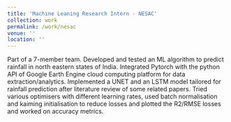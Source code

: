```yaml
---
title: 'Machine Leaning Research Intern - NESAC'
collection: work
permalink: /work/nesac
venue: ''
location: ''
---
```


Part of a 7-member team. Developed and tested an ML algorithm to predict rainfall in north eastern states of India. Integrated Pytorch with the python API of Google Earth Engine cloud computing platform for data extraction/analytics. Implemented a UNET and an LSTM model tailored for rainfall prediction after literature review of some related papers. Tried various optimisers with different learning rates, used batch normalisation and kaiming initialisation to reduce losses and plotted the R2/RMSE losses and worked on accuracy metrics.

